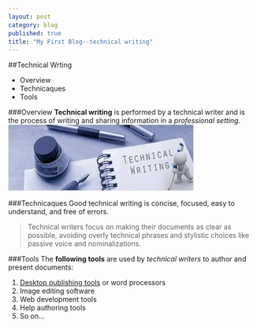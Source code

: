 ```yaml
---
layout: post
category: blog
published: true
title: "My First Blog--technical writing"
---
```


##Technical Wrting 
- Overview
- Technicaques
- Tools

###Overview
**Technical writing** is performed by a technical writer and is the process of writing and sharing information in a _professional setting_.
![technical writing.jpeg](/images/technical%20writing.jpeg)

###Technicaques
Good technical writing is concise, focused, easy to understand, and free of errors.
> Technical writers focus on making their documents as clear as possible, avoiding overly technical phrases and stylistic choices like passive voice and nominalizations.

###Tools
The **following tools** are used by _technical writers_ to author and present documents:

1. [Desktop publishing tools](http://en.wikipedia.org/wiki/Desktop_publishing) or word processors
2. Image editing software
3. Web development tools
4. Help authoring tools 
5. So on...